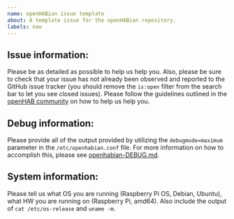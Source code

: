 ```yaml
---
name: openHABian issue template
about: A template issue for the openHABian repository.
labels: new
---
```

## Issue information:
Please be as detailed as possible to help us help you. Also, please be sure to
check that your issue has not already been observed and reported to the GitHub
issue tracker (you should remove the `is:open` filter from the search
bar to let you see closed issues). Please follow the guidelines outlined in the
[openHAB community](https://community.openhab.org/t/how-to-ask-a-good-question-help-us-help-you/58396) on how to help us help you.

## Debug information:
Please provide all of the output provided by utilizing the `debugmode=maximum`
parameter in the `/etc/openhabian.conf` file. For more information on how to
accomplish this, please see [openhabian-DEBUG.md](https://github.com/openhab/openhabian/blob/main/docs/openhabian-DEBUG.md#create-a-debug-log).

## System information:
Please tell us what OS you are running (Raspberry Pi OS, Debian, Ubuntu), what
HW you are running on (Raspberry Pi, amd64). Also include the output of
`cat /etc/os-release` and `uname -m`.
